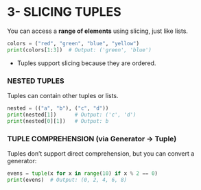 # 3- SLICING TUPLES

You can access a **range of elements** using slicing, just like lists.

```python
colors = ("red", "green", "blue", "yellow")
print(colors[1:3])  # Output: ('green', 'blue')

```

- Tuples support slicing because they are ordered.

### **NESTED TUPLES**

Tuples can contain other tuples or lists.

```python
nested = (("a", "b"), ("c", "d"))
print(nested[1])      # Output: ('c', 'd')
print(nested[0][1])   # Output: b

```

### **TUPLE COMPREHENSION (via Generator -> Tuple)**

Tuples don’t support direct comprehension, but you can convert a generator:

```python
evens = tuple(x for x in range(10) if x % 2 == 0)
print(evens)  # Output: (0, 2, 4, 6, 8)

```
